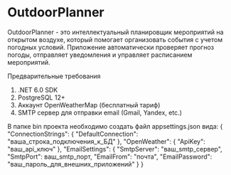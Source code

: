 # OutdoorPlanner
OutdoorPlanner - это интеллектуальный планировщик мероприятий на открытом воздухе, который помогает организовать события с учетом погодных условий. Приложение автоматически проверяет прогноз погоды, отправляет уведомления и управляет расписанием мероприятий.

Предварительные требования
1) .NET 6.0 SDK
2) PostgreSQL 12+
3) Аккаунт OpenWeatherMap (бесплатный тариф)
4) SMTP сервер для отправки email (Gmail, Yandex, etc.)

В папке bin проекта необходимо создать файл appsettings.json вида:
{
  "ConnectionStrings": {
    "DefaultConnection": "ваша_строка_подключения_к_БД"
  },
  "OpenWeather": {
    "ApiKey": "ваш_api_ключ"
  },
  "EmailSettings": {
    "SmtpServer": "ваш_smtp_сервер",
    "SmtpPort": ваш_smtp_порт,
    "EmailFrom": "почта",
    "EmailPassword": "ваш_пароль_для_внешних_приложений"
  }
}
